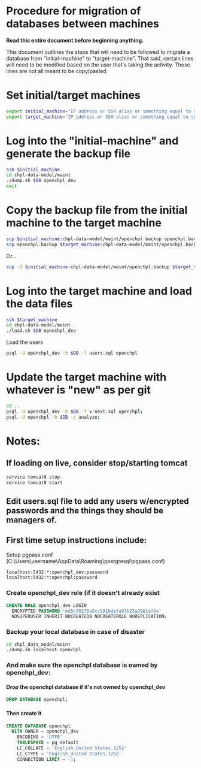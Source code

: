 # Procedure for migration of databases between machines

**Read this entire document before beginning anything.**

This document outlines the steps that will need to be followed to migrate a database from "initial-machine" to "target-machine". That said, certain lines will need to be modified based on the user that's taking the activity. These lines are not all meant to be copy/pasted

# Set initial/target machines

```sh
export initial_machine="IP address or SSH alias or something equal to system where data starts"
export target_machine="IP address or SSH alias or something equal to system where data is going"
```

# Log into the "initial-machine" and generate the backup file

```sh
ssh $initial_machine
cd chpl-data-model/maint
./dump.sh $DB openchpl_dev
exit
```

# Copy the backup file from the initial machine to the target machine

```sh
scp $initial_machine:chpl-data-model/maint/openchpl.backup openchpl.backup
scp openchpl.backup $target_machine:chpl-data-model/maint/openchpl.backup
```

Or...

```sh
scp -3 $initial_machine:chpl-data-model/maint/openchpl.backup $target_machine:chpl-data-model/maint/openchpl.backup
```

# Log into the target machine and load the data files

```sh
ssh $target_machine
cd chpl-data-model/maint
./load.sh $DB openchpl_dev
```

Load the users

```sh
psql -U openchpl_dev -h $DB -f users.sql openchpl
```

# Update the target machine with whatever is "new" as per git

```sh
cd ..
psql -U openchpl_dev -h $DB -f v-next.sql openchpl;
psql -U openchpl -h $DB -c analyze;
```

# Notes:

## If loading on live, consider stop/starting tomcat

```sh
service tomcat8 stop
service tomcat8 start
```

## Edit users.sql file to add any users w/encrypted passwords and the things they should be managers of.

## First time setup instructions include:

Setup pgpass.conf (C:\Users\username\AppData\Roaming\postgresql\pgpass.conf)

```sh
localhost:5432:*:openchpl_dev:password
localhost:5432:*:openchpl:password
```

### Create openchpl_dev role (if it doesn't already exist

```sql
CREATE ROLE openchpl_dev LOGIN
  ENCRYPTED PASSWORD 'md5cf8270a3cc591bdefa97b25a3981ef9e'
  NOSUPERUSER INHERIT NOCREATEDB NOCREATEROLE NOREPLICATION;
```

### Backup your local database in case of disaster

```sh
cd chpl_data_model/maint
./dump.sh localhost openchpl
```

### And make sure the openchpl database is owned by openchpl_dev:

#### Drop the openchpl database if it's not owned by openchpl_dev

```sql
DROP DATABASE openchpl;
```

#### Then create it

```sql
CREATE DATABASE openchpl
  WITH OWNER = openchpl_dev
    ENCODING = 'UTF8'
    TABLESPACE = pg_default
    LC_COLLATE = 'English_United States.1252'
    LC_CTYPE = 'English_United States.1252'
    CONNECTION LIMIT = -1;
```
